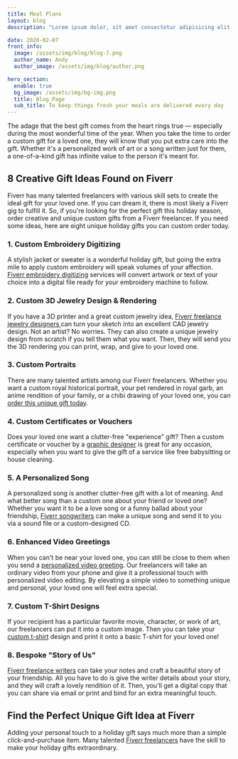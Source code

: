 ```yaml
---
title: Meal Plans
layout: blog
description: "Lorem ipsum dolor, sit amet consectetur adipisicing elit. Quae aut odio eum delectus, animi autem dolor cumque deleniti fugit laudantium inventore natus esse provident vitae."

date: 2020-02-07
front_info:
  image: /assets/img/blog/blog-7.png
  author_name: Andy
  author_image: /assets/img/blog/author.png

hero_section:
  enable: true
  bg_image: /assets/img/bg-img.png
  title: Blog Page
  sub_title: To keep things fresh your meals are delivered every day
---
```


The adage that the best gift comes from the heart rings true — especially during the most wonderful time of the year. When you take the time to order a custom gift for a loved one, they will know that you put extra care into the gift. Whether it's a personalized work of art or a song written just for them, a one-of-a-kind gift has infinite value to the person it's meant for.

## 8 Creative Gift Ideas Found on Fiverr

Fiverr has many talented freelancers with various skill sets to create the ideal gift for your loved one. If you can dream it, there is most likely a Fiverr gig to fulfill it. So, if you're looking for the perfect gift this holiday season, order creative and unique custom gifts from a Fiverr freelancer. If you need some ideas, here are eight unique holiday gifts you can custom order today.

### 1. Custom Embroidery Digitizing

A stylish jacket or sweater is a wonderful holiday gift, but going the extra mile to apply custom embroidery will speak volumes of your affection. [Fiverr embroidery digitizing](https://www.fiverr.com/gigs/embroidery?utm_source=blog&utm_medium=influencer&utm_campaign=bm_ge-ww_an-holiday_d-2022-12-01) services will convert artwork or text of your choice into a digital file ready for your embroidery machine to follow.

### 2. Custom 3D Jewelry Design & Rendering

If you have a 3D printer and a great custom jewelry idea, [Fiverr freelance jewelry designers ](https://www.fiverr.com/categories/graphics-design/jewelry-design?utm_source=blog&utm_medium=influencer&utm_campaign=bm_ge-ww_an-holiday_d-2022-12-01)can turn your sketch into an excellent CAD jewelry design. Not an artist? No worries. They can also create a unique jewelry design from scratch if you tell them what you want. Then, they will send you the 3D rendering you can print, wrap, and give to your loved one.

### 3. Custom Portraits

There are many talented artists among our Fiverr freelancers. Whether you want a custom royal historical portrait, your pet rendered in royal garb, an anime rendition of your family, or a chibi drawing of your loved one, you can [order this unique gift today](https://www.fiverr.com/categories/graphics-design/portraits-and-caricatures?utm_source=blog&utm_medium=influencer&utm_campaign=bm_ge-ww_d-2022-12-01).

### 4. Custom Certificates or Vouchers

Does your loved one want a clutter-free "experience" gift? Then a custom certificate or voucher by a [graphic designer](https://www.fiverr.com/categories/graphics-design?utm_source=blog&utm_medium=influencer&utm_campaign=bm_ge-ww_an-holiday_d-2022-12-01) is great for any occasion, especially when you want to give the gift of a service like free babysitting or house cleaning.

### 5. A Personalized Song

A personalized song is another clutter-free gift with a lot of meaning. And what better song than a custom one about your friend or loved one? Whether you want it to be a love song or a funny ballad about your friendship, [Fiverr songwriters](https://www.fiverr.com/categories/music-audio/songwriters?utm_source=blog&utm_medium=influencer&utm_campaign=bm_ge-ww_an-holiday_d-2022-12-01) can make a unique song and send it to you via a sound file or a custom-designed CD.

### 6. Enhanced Video Greetings

When you can't be near your loved one, you can still be close to them when you send a [personalized video greeting](https://www.fiverr.com/categories/lifestyle/greeting-cards-videos-online?utm_source=blog&utm_medium=influencer&utm_campaign=bm_ge-ww_an-holiday_d-2022-12-01). Our freelancers will take an ordinary video from your phone and give it a professional touch with personalized video editing. By elevating a simple video to something unique and personal, your loved one will feel extra special.

### 7. Custom T-Shirt Designs

If your recipient has a particular favorite movie, character, or work of art, our freelancers can put it into a custom image. Then you can take your [custom t-shirt](https://www.fiverr.com/categories/graphics-design/t-shirts?utm_source=blog&utm_medium=influencer&utm_campaign=bm_ge-ww_an-holiday_d-2022-12-01) design and print it onto a basic T-shirt for your loved one!

### 8. Bespoke "Story of Us"

[Fiverr freelance writers](https://www.fiverr.com/categories/writing-translation?utm_source=blog&utm_medium=influencer&utm_campaign=bm_ge-ww_an-holiday_d-2022-12-01) can take your notes and craft a beautiful story of your friendship. All you have to do is give the writer details about your story, and they will craft a lovely rendition of it. Then, you'll get a digital copy that you can share via email or print and bind for an extra meaningful touch.

## Find the Perfect Unique Gift Idea at Fiverr

Adding your personal touch to a holiday gift says much more than a simple click-and-purchase item. Many talented [Fiverr freelancers](https://www.fiverr.com/?utm_source=blog&utm_medium=influencer&utm_campaign=bm_ge-ww_an-holiday_d-2022-12-01) have the skill to make your holiday gifts extraordinary.
